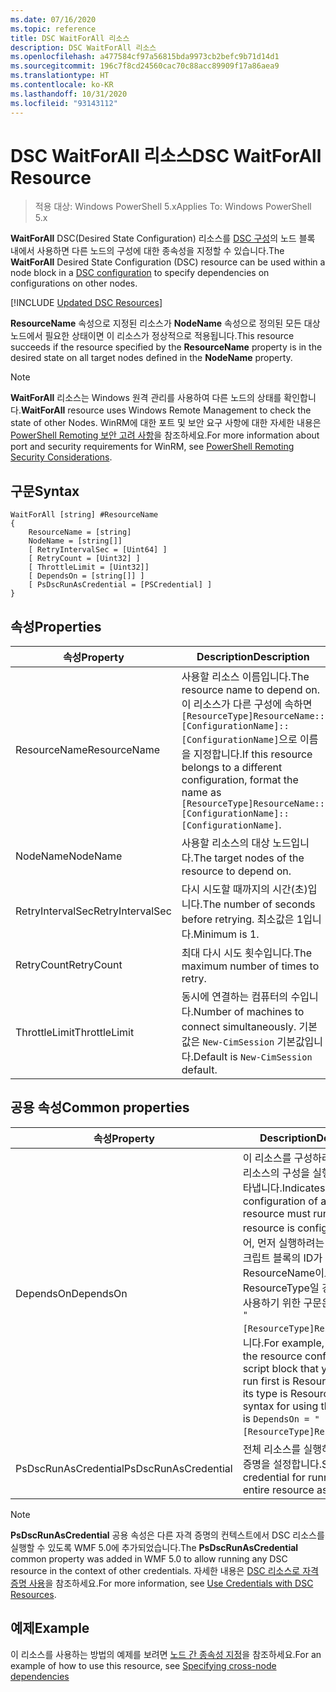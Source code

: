 ```yaml
---
ms.date: 07/16/2020
ms.topic: reference
title: DSC WaitForAll 리소스
description: DSC WaitForAll 리소스
ms.openlocfilehash: a477584cf97a56815bda9973cb2befc9b71d14d1
ms.sourcegitcommit: 196c7f8cd24560cac70c88acc89909f17a86aea9
ms.translationtype: HT
ms.contentlocale: ko-KR
ms.lasthandoff: 10/31/2020
ms.locfileid: "93143112"
---
```

# <a name="dsc-waitforall-resource"></a><span data-ttu-id="4abd3-103">DSC WaitForAll 리소스</span><span class="sxs-lookup"><span data-stu-id="4abd3-103">DSC WaitForAll Resource</span></span>

> <span data-ttu-id="4abd3-104">적용 대상: Windows PowerShell 5.x</span><span class="sxs-lookup"><span data-stu-id="4abd3-104">Applies To: Windows PowerShell 5.x</span></span>

<span data-ttu-id="4abd3-105">**WaitForAll** DSC(Desired State Configuration) 리소스를 [DSC 구성](../../../configurations/configurations.md)의 노드 블록 내에서 사용하면 다른 노드의 구성에 대한 종속성을 지정할 수 있습니다.</span><span class="sxs-lookup"><span data-stu-id="4abd3-105">The **WaitForAll** Desired State Configuration (DSC) resource can be used within a node block in a [DSC configuration](../../../configurations/configurations.md) to specify dependencies on configurations on other nodes.</span></span>

[!INCLUDE [Updated DSC Resources](../../../../../includes/dsc-resources.md)]

<span data-ttu-id="4abd3-106">**ResourceName** 속성으로 지정된 리소스가 **NodeName** 속성으로 정의된 모든 대상 노드에서 필요한 상태이면 이 리소스가 정상적으로 적용됩니다.</span><span class="sxs-lookup"><span data-stu-id="4abd3-106">This resource succeeds if the resource specified by the **ResourceName** property is in the desired state on all target nodes defined in the **NodeName** property.</span></span>

> [!NOTE]
> <span data-ttu-id="4abd3-107">**WaitForAll** 리소스는 Windows 원격 관리를 사용하여 다른 노드의 상태를 확인합니다.</span><span class="sxs-lookup"><span data-stu-id="4abd3-107">**WaitForAll** resource uses Windows Remote Management to check the state of other Nodes.</span></span> <span data-ttu-id="4abd3-108">WinRM에 대한 포트 및 보안 요구 사항에 대한 자세한 내용은 [PowerShell Remoting 보안 고려 사항](/powershell/scripting/learn/remoting/winrmsecurity)을 참조하세요.</span><span class="sxs-lookup"><span data-stu-id="4abd3-108">For more information about port and security requirements for WinRM, see [PowerShell Remoting Security Considerations](/powershell/scripting/learn/remoting/winrmsecurity).</span></span>

## <a name="syntax"></a><span data-ttu-id="4abd3-109">구문</span><span class="sxs-lookup"><span data-stu-id="4abd3-109">Syntax</span></span>

```Syntax
WaitForAll [string] #ResourceName
{
    ResourceName = [string]
    NodeName = [string[]]
    [ RetryIntervalSec = [Uint64] ]
    [ RetryCount = [Uint32] ]
    [ ThrottleLimit = [Uint32]]
    [ DependsOn = [string[]] ]
    [ PsDscRunAsCredential = [PSCredential] ]
}
```

## <a name="properties"></a><span data-ttu-id="4abd3-110">속성</span><span class="sxs-lookup"><span data-stu-id="4abd3-110">Properties</span></span>

|<span data-ttu-id="4abd3-111">속성</span><span class="sxs-lookup"><span data-stu-id="4abd3-111">Property</span></span> |<span data-ttu-id="4abd3-112">Description</span><span class="sxs-lookup"><span data-stu-id="4abd3-112">Description</span></span> |
|---|---|
|<span data-ttu-id="4abd3-113">ResourceName</span><span class="sxs-lookup"><span data-stu-id="4abd3-113">ResourceName</span></span> |<span data-ttu-id="4abd3-114">사용할 리소스 이름입니다.</span><span class="sxs-lookup"><span data-stu-id="4abd3-114">The resource name to depend on.</span></span> <span data-ttu-id="4abd3-115">이 리소스가 다른 구성에 속하면 `[ResourceType]ResourceName::[ConfigurationName]::[ConfigurationName]`으로 이름을 지정합니다.</span><span class="sxs-lookup"><span data-stu-id="4abd3-115">If this resource belongs to a different configuration, format the name as `[ResourceType]ResourceName::[ConfigurationName]::[ConfigurationName]`.</span></span> |
|<span data-ttu-id="4abd3-116">NodeName</span><span class="sxs-lookup"><span data-stu-id="4abd3-116">NodeName</span></span> |<span data-ttu-id="4abd3-117">사용할 리소스의 대상 노드입니다.</span><span class="sxs-lookup"><span data-stu-id="4abd3-117">The target nodes of the resource to depend on.</span></span> |
|<span data-ttu-id="4abd3-118">RetryIntervalSec</span><span class="sxs-lookup"><span data-stu-id="4abd3-118">RetryIntervalSec</span></span> |<span data-ttu-id="4abd3-119">다시 시도할 때까지의 시간(초)입니다.</span><span class="sxs-lookup"><span data-stu-id="4abd3-119">The number of seconds before retrying.</span></span> <span data-ttu-id="4abd3-120">최소값은 1입니다.</span><span class="sxs-lookup"><span data-stu-id="4abd3-120">Minimum is 1.</span></span> |
|<span data-ttu-id="4abd3-121">RetryCount</span><span class="sxs-lookup"><span data-stu-id="4abd3-121">RetryCount</span></span> |<span data-ttu-id="4abd3-122">최대 다시 시도 횟수입니다.</span><span class="sxs-lookup"><span data-stu-id="4abd3-122">The maximum number of times to retry.</span></span> |
|<span data-ttu-id="4abd3-123">ThrottleLimit</span><span class="sxs-lookup"><span data-stu-id="4abd3-123">ThrottleLimit</span></span> |<span data-ttu-id="4abd3-124">동시에 연결하는 컴퓨터의 수입니다.</span><span class="sxs-lookup"><span data-stu-id="4abd3-124">Number of machines to connect simultaneously.</span></span> <span data-ttu-id="4abd3-125">기본값은 `New-CimSession` 기본값입니다.</span><span class="sxs-lookup"><span data-stu-id="4abd3-125">Default is `New-CimSession` default.</span></span> |

## <a name="common-properties"></a><span data-ttu-id="4abd3-126">공용 속성</span><span class="sxs-lookup"><span data-stu-id="4abd3-126">Common properties</span></span>

|<span data-ttu-id="4abd3-127">속성</span><span class="sxs-lookup"><span data-stu-id="4abd3-127">Property</span></span> |<span data-ttu-id="4abd3-128">Description</span><span class="sxs-lookup"><span data-stu-id="4abd3-128">Description</span></span> |
|---|---|
|<span data-ttu-id="4abd3-129">DependsOn</span><span class="sxs-lookup"><span data-stu-id="4abd3-129">DependsOn</span></span> |<span data-ttu-id="4abd3-130">이 리소스를 구성하려면 먼저 다른 리소스의 구성을 실행해야 함을 나타냅니다.</span><span class="sxs-lookup"><span data-stu-id="4abd3-130">Indicates that the configuration of another resource must run before this resource is configured.</span></span> <span data-ttu-id="4abd3-131">예를 들어, 먼저 실행하려는 리소스 구성 스크립트 블록의 ID가 ResourceName이고 해당 형식이 ResourceType일 경우, 이 속성을 사용하기 위한 구문은 `DependsOn = "[ResourceType]ResourceName"`입니다.</span><span class="sxs-lookup"><span data-stu-id="4abd3-131">For example, if the ID of the resource configuration script block that you want to run first is ResourceName and its type is ResourceType, the syntax for using this property is `DependsOn = "[ResourceType]ResourceName"`.</span></span> |
|<span data-ttu-id="4abd3-132">PsDscRunAsCredential</span><span class="sxs-lookup"><span data-stu-id="4abd3-132">PsDscRunAsCredential</span></span> |<span data-ttu-id="4abd3-133">전체 리소스를 실행하기 위한 자격 증명을 설정합니다.</span><span class="sxs-lookup"><span data-stu-id="4abd3-133">Sets the credential for running the entire resource as.</span></span> |

> [!NOTE]
> <span data-ttu-id="4abd3-134">**PsDscRunAsCredential** 공용 속성은 다른 자격 증명의 컨텍스트에서 DSC 리소스를 실행할 수 있도록 WMF 5.0에 추가되었습니다.</span><span class="sxs-lookup"><span data-stu-id="4abd3-134">The **PsDscRunAsCredential** common property was added in WMF 5.0 to allow running any DSC resource in the context of other credentials.</span></span> <span data-ttu-id="4abd3-135">자세한 내용은 [ DSC 리소스로 자격 증명 사용](../../../configurations/runasuser.md)을 참조하세요.</span><span class="sxs-lookup"><span data-stu-id="4abd3-135">For more information, see [Use Credentials with DSC Resources](../../../configurations/runasuser.md).</span></span>

## <a name="example"></a><span data-ttu-id="4abd3-136">예제</span><span class="sxs-lookup"><span data-stu-id="4abd3-136">Example</span></span>

<span data-ttu-id="4abd3-137">이 리소스를 사용하는 방법의 예제를 보려면 [노드 간 종속성 지정](../../../configurations/crossNodeDependencies.md)을 참조하세요.</span><span class="sxs-lookup"><span data-stu-id="4abd3-137">For an example of how to use this resource, see [Specifying cross-node dependencies](../../../configurations/crossNodeDependencies.md)</span></span>

